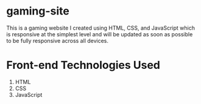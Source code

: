 # gaming-site

This is a gaming website I created using HTML, CSS, and JavaScript which is responsive at the simplest level and will be updated as soon as possible to be fully responsive across all devices.

# Front-end Technologies Used
1. HTML
2. CSS
3. JavaScript

